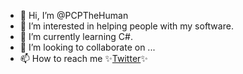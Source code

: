 - 👋 Hi, I’m @PCPTheHuman
- 👀 I’m interested in helping people with my software.
- 🌱 I’m currently learning C#.
- 💞️ I’m looking to collaborate on ...
- 📫 How to reach me :sparkles:[Twitter](https://twitter.com/PCPTheHuman):sparkles:
